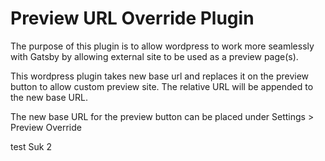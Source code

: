 
<h1>Preview URL Override Plugin</h1>
<p>The purpose of this plugin is to allow wordpress to work more seamlessly with Gatsby by allowing external site to be used as a preview page(s).</p>
<p>This wordpress plugin takes new base url and replaces it on the preview button to allow custom preview site. The relative URL will be appended to the new base URL.</p>
<p>The new base URL for the preview button can be placed under Settings > Preview Override</p>
<p>test Suk 2</p>
